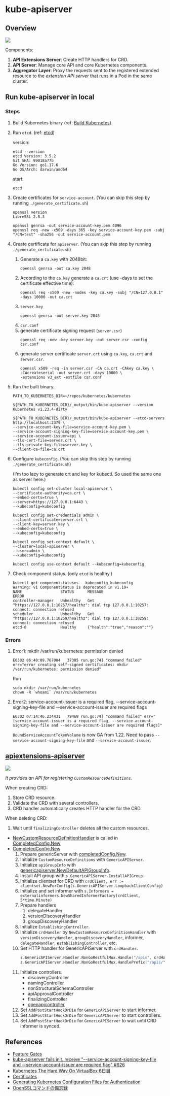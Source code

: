 # kube-apiserver

## Overview

![](overview.drawio.svg)

Components:
1. **API Extensions Server**: Create HTTP handlers for CRD.
1. **API Server**: Manage core API and core Kubernetes components.
1. **Aggregator Layer**: Proxy the requests sent to the registered extended resource to the *extension API server* that runs in a Pod in the same cluster.

## Run kube-apiserver in local

### Steps
1. Build Kubernetes binary (ref: [Build Kubernetes](../README.md#build-kubernetes)).
1. Run `etcd`. (ref: [etcd](../etcd/))

    version:
    ```
    etcd --version
    etcd Version: 3.5.2
    Git SHA: 99018a77b
    Go Version: go1.17.6
    Go OS/Arch: darwin/amd64
    ```

    start:

    ```
    etcd
    ```
1. Create certificates for `service-account`. (You can skip this step by running `./generate_certificate.sh`)
    ```
    openssl version
    LibreSSL 2.8.3
    ```

    ```
    openssl genrsa -out service-account-key.pem 4096
    openssl req -new -x509 -days 365 -key service-account-key.pem -subj "/CN=test" -sha256 -out service-account.pem
    ```

1. Create certificate for `apiserver`. (You can skip this step by running `./generate_certificate.sh`)

    1. Generate a `ca.key` with 2048bit:
        ```
        openssl genrsa -out ca.key 2048
        ```
    1. According to the `ca.key` generate a `ca.crt` (use -days to set the certificate effective time):
        ```
        openssl req -x509 -new -nodes -key ca.key -subj "/CN=127.0.0.1" -days 10000 -out ca.crt
        ```
    1. `server.key`
        ```
        openssl genrsa -out server.key 2048
        ```
    1. `csr.conf`
    1. generate certificate signing request (`server.csr`)
        ```
        openssl req -new -key server.key -out server.csr -config csr.conf
        ```
    1. generate server certificate `server.crt` using `ca.key`, `ca.crt` and `server.csr`.
        ```
        openssl x509 -req -in server.csr -CA ca.crt -CAkey ca.key \
        -CAcreateserial -out server.crt -days 10000 \
        -extensions v3_ext -extfile csr.conf
        ```

1. Run the built binary.

    ```
    PATH_TO_KUBERNETES_DIR=~/repos/kubernetes/kubernetes
    ```

    ```
    ${PATH_TO_KUBERNETES_DIR}/_output/bin/kube-apiserver --version
    Kubernetes v1.23.4-dirty
    ```

    ```
    ${PATH_TO_KUBERNETES_DIR}/_output/bin/kube-apiserver --etcd-servers http://localhost:2379 \
    --service-account-key-file=service-account-key.pem \
    --service-account-signing-key-file=service-account-key.pem \
    --service-account-issuer=api \
    --tls-cert-file=server.crt \
    --tls-private-key-file=server.key \
    --client-ca-file=ca.crt
    ```

1. Configure `kubeconfig`. (You can skip this step by running `./generate_certificate.sh`)

    (I'm too lazy to generate crt and key for kubectl. So used the same one as server here.)

    ```
    kubectl config set-cluster local-apiserver \
    --certificate-authority=ca.crt \
    --embed-certs=true \
    --server=https://127.0.0.1:6443 \
    --kubeconfig=kubeconfig

    kubectl config set-credentials admin \
    --client-certificate=server.crt \
    --client-key=server.key \
    --embed-certs=true \
    --kubeconfig=kubeconfig

    kubectl config set-context default \
    --cluster=local-apiserver \
    --user=admin \
    --kubeconfig=kubeconfig

    kubectl config use-context default --kubeconfig=kubeconfig
    ```

1. Check component status. (only `etcd` is healthy.)
    ```
    kubectl get componentstatuses --kubeconfig kubeconfig
    Warning: v1 ComponentStatus is deprecated in v1.19+
    NAME                 STATUS      MESSAGE                                                                                        ERROR
    controller-manager   Unhealthy   Get "https://127.0.0.1:10257/healthz": dial tcp 127.0.0.1:10257: connect: connection refused
    scheduler            Unhealthy   Get "https://127.0.0.1:10259/healthz": dial tcp 127.0.0.1:10259: connect: connection refused
    etcd-0               Healthy     {"health":"true","reason":""}
    ```

### Errors

1. Error1: mkdir /var/run/kubernetes: permission denied

    ```
    E0302 06:40:09.767084   37385 run.go:74] "command failed" err="error creating self-signed certificates: mkdir /var/run/kubernetes: permission denied"
    ```

    Run
    ```
    sudo mkdir /var/run/kubernetes
    chown -R `whoami` /var/run/kubernetes
    ```

1. Error2: service-account-issuer is a required flag, --service-account-signing-key-file and --service-account-issuer are required flags

    ```
    E0302 07:14:46.234431   79468 run.go:74] "command failed" err="[service-account-issuer is a required flag, --service-account-signing-key-file and --service-account-issuer are required flags]"
    ```

    `BoundServiceAccountTokenVolume` is now GA from 1.22. Need to pass `--service-account-signing-key-file` and `--service-account-issuer`.

## [apiextensions-apiserver](https://github.com/kubernetes/apiextensions-apiserver)

![](api-extensions-server.drawio.svg)

*It provides an API for registering `CustomResourceDefinitions`.*

When creating CRD:
1. Store CRD resource.
1. Validate the CRD with several controllers.
1. CRD handler automatically creates HTTP handler for the CRD.

When deleting CRD:
1. Wait until `finalizingController` deletes all the custom resources.

- [NewCustomResourceDefinitionHandler](https://github.com/kubernetes/kubernetes/blob/master/staging/src/k8s.io/apiextensions-apiserver/pkg/apiserver/customresource_handler.go) is called in [CompletedConfig.New](https://github.com/kubernetes/kubernetes/blob/16c9d59d2d646a77fa5de0532fa7c583c013b8d6/staging/src/k8s.io/apiextensions-apiserver/pkg/apiserver/apiserver.go#L133)
- [CompletedConfig.New](https://github.com/kubernetes/kubernetes/blob/16c9d59d2d646a77fa5de0532fa7c583c013b8d6/staging/src/k8s.io/apiextensions-apiserver/pkg/apiserver/apiserver.go#L133)
    1. Prepare genericServer with [completedConfig.New](https://github.com/kubernetes/kubernetes/blob/16c9d59d2d646a77fa5de0532fa7c583c013b8d6/staging/src/k8s.io/apiserver/pkg/server/config.go#L567).
    1. Initialize `CustomResourceDefinitions` with `GenericAPIServer`.
    1. Initialize `apiGroupInfo` with [genericapiserver.NewDefaultAPIGroupInfo](https://github.com/kubernetes/kubernetes/blob/16c9d59d2d646a77fa5de0532fa7c583c013b8d6/staging/src/k8s.io/apiserver/pkg/server/genericapiserver.go#L697).
    1. Install API group with `s.GenericAPIServer.InstallAPIGroup`.
    1. Initialize clientset for CRD with `crdClient, err := clientset.NewForConfig(s.GenericAPIServer.LoopbackClientConfig)`
    1. Initialize and set informer with `s.Informers = externalinformers.NewSharedInformerFactory(crdClient, 5*time.Minute)`
    1. Prepare handlers
        1. delegateHandler
        1. versionDiscoveryHandler
        1. groupDiscoveryHandler
    1. Initialize `EstablishingController`.
    1. Initialize `crdHandler` by `NewCustomResourceDefinitionHandler` with `versionDiscoveryHandler`, `groupDiscoveryHandler`, informer, `delegateHandler`, `establishingController`, etc.
    1. Set HTTP handler for GenericAPIServer with `crdHandler`.
        ```go
        s.GenericAPIServer.Handler.NonGoRestfulMux.Handle("/apis", crdHandler)
        s.GenericAPIServer.Handler.NonGoRestfulMux.HandlePrefix("/apis/", crdHandler)
        ```
    1. Initialize controllers.
        - discoveryController
        - namingController
        - nonStructuralSchemaController
        - apiApprovalController
        - finalizingController
        - [openapicontroller](https://github.com/kubernetes/kubernetes/blob/ea0764452222146c47ec826977f49d7001b0ea8c/staging/src/k8s.io/apiextensions-apiserver/pkg/controller/openapi/controller.go#L62)
    1. Set `AddPostStartHookOrDie` for `GenericAPIServer` to start informer.
    1. Set `AddPostStartHookOrDie` for `GenericAPIServer` to start controllers.
    1. Set `AddPostStartHookOrDie` for `GenericAPIServer` to wait until CRD informer is synced.

## References
- [Feature Gates](https://kubernetes.io/docs/reference/command-line-tools-reference/feature-gates/)
- [kube-apiserver fails init. receive "--service-account-signing-key-file and --service-account-issuer are required flag" #626](https://github.com/kelseyhightower/kubernetes-the-hard-way/issues/626)
- [Kubernetes The Hard Way On VirtualBox 6日目](https://headtonirvana.hatenablog.com/entry/2021/10/11/Kubernetes_The_Hard_Way_On_VirtualBox_6%E6%97%A5%E7%9B%AE)
- [Certificates](https://kubernetes.io/docs/tasks/administer-cluster/certificates/)
- [Generating Kubernetes Configuration Files for Authentication](https://github.com/kelseyhightower/kubernetes-the-hard-way/blob/ca96371e4d2d2176e8b2c3f5b656b5d92973479e/docs/05-kubernetes-configuration-files.md)
- [OpenSSLコマンドの備忘録](https://qiita.com/takech9203/items/5206f8e2572e95209bbc)
